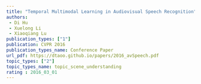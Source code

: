 ```yaml
---  
title: "Temporal Multimodal Learning in Audiovisual Speech Recognition"  
authors:  
 - Di Hu
 - Xuelong Li  
 - Xiaoqiang Lu   
publication_types: ["1"]  
publication: CVPR 2016   
publication_types_name: Conference Paper  
url_pdf: https://dtaoo.github.io/papers/2016_avSpeech.pdf  
topic_types: ["2"]
topic_types_name: topic_scene_understanding
rating : 2016_03_01
---  
```

